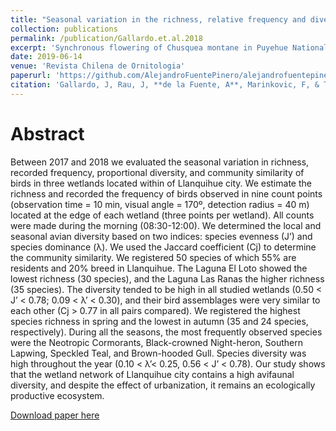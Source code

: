 ```yaml
---
title: "Seasonal variation in the richness, relative frequency and diversity of birds in urban wetlands of Llanquihue, southern Chile"
collection: publications
permalink: /publication/Gallardo.et.al.2018
excerpt: 'Synchronous flowering of Chusquea montane in Puyehue National Park'
date: 2019-06-14
venue: 'Revista Chilena de Ornitologia'
paperurl: 'https://github.com/AlejandroFuentePinero/alejandrofuentepinero.github.io/blob/master/files/Gallardo.et.al.2018.pdf'
citation: 'Gallardo, J, Rau, J, **de la Fuente, A**, Marinkovic, F, & Teutsch, C. (2018). &quot;Seasonal variation in the richness, relative frequency and diversity of birds in urban wetlands of Llanquihue, southern Chile.&quot; <i>Revista Chilena de Ornitologia</i>. 24(1): 27-36.'
---
```

# Abstract

Between 2017 and 2018 we evaluated the seasonal variation in richness, recorded frequency, proportional diversity, and community similarity of birds in three wetlands located within of Llanquihue city.  We estimate the richness and recorded the frequency of birds observed in nine count points (observation time = 10 min, visual angle = 170º, detection radius = 40 m) located at the edge of each wetland (three points per wetland). All counts were made during the morning (08:30-12:00). We determined the local and seasonal avian diversity based on two indices: species evenness (J’) and species dominance (λ). We used the Jaccard coefficient (Cj) to determine the community similarity. We registered 50 species of which 55% are residents and 20% breed in Llanquihue. The Laguna El Loto showed the lowest richness (30 species), and the Laguna Las Ranas the higher richness (35 species). The diversity tended to be high in all studied wetlands (0.50 < Jʼ < 0.78; 0.09 < λ’ < 0.30), and their bird assemblages were very similar to each other (Cj > 0.77 in all pairs compared). We registered the highest species richness in spring and the lowest in autumn (35 and 24 species, respectively). During all the seasons, the most frequently observed species were the Neotropic Cormorants, Black-crowned Night-heron, Southern Lapwing, Speckled Teal, and Brown-hooded Gull. Species diversity was high throughout the year (0.10 < λ’< 0.25, 0.56 < J’ < 0.78). Our study shows that the wetland network of Llanquihue city contains a high avifaunal diversity, and despite the effect of urbanization, it remains an ecologically productive ecosystem.


[Download paper here](https://github.com/AlejandroFuentePinero/alejandrofuentepinero.github.io/blob/master/files/Gallardo.et.al.2018.pdf)
